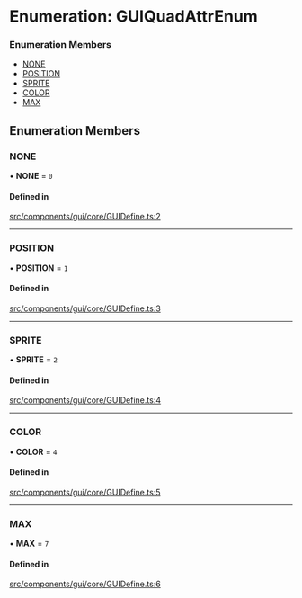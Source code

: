 # Enumeration: GUIQuadAttrEnum

### Enumeration Members

- [NONE](GUIQuadAttrEnum.md#none)
- [POSITION](GUIQuadAttrEnum.md#position)
- [SPRITE](GUIQuadAttrEnum.md#sprite)
- [COLOR](GUIQuadAttrEnum.md#color)
- [MAX](GUIQuadAttrEnum.md#max)

## Enumeration Members

### NONE

• **NONE** = ``0``

#### Defined in

[src/components/gui/core/GUIDefine.ts:2](https://github.com/Orillusion/orillusion/blob/main/src/components/gui/core/GUIDefine.ts#L2)

___

### POSITION

• **POSITION** = ``1``

#### Defined in

[src/components/gui/core/GUIDefine.ts:3](https://github.com/Orillusion/orillusion/blob/main/src/components/gui/core/GUIDefine.ts#L3)

___

### SPRITE

• **SPRITE** = ``2``

#### Defined in

[src/components/gui/core/GUIDefine.ts:4](https://github.com/Orillusion/orillusion/blob/main/src/components/gui/core/GUIDefine.ts#L4)

___

### COLOR

• **COLOR** = ``4``

#### Defined in

[src/components/gui/core/GUIDefine.ts:5](https://github.com/Orillusion/orillusion/blob/main/src/components/gui/core/GUIDefine.ts#L5)

___

### MAX

• **MAX** = ``7``

#### Defined in

[src/components/gui/core/GUIDefine.ts:6](https://github.com/Orillusion/orillusion/blob/main/src/components/gui/core/GUIDefine.ts#L6)
